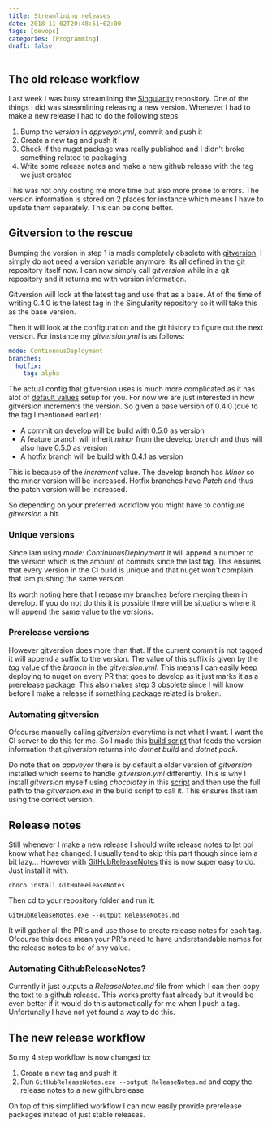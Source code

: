 ```yaml
---
title: Streamlining releases
date: 2018-11-02T20:48:51+02:00
tags: [devops]
categories: [Programming]
draft: false
---
```


## The old release workflow
Last week I was busy streamlining the [Singularity](https://github.com/Barsonax/Singularity) repository. One of the things I did was streamlining releasing a new version. Whenever I had to make a new release I had to do the following steps:
1. Bump the *version* in *appveyor.yml*, commit and push it
2. Create a new tag and push it
3. Check if the nuget package was really published and I didn't broke something related to packaging
4. Write some release notes and make a new github release with the tag we just created

This was not only costing me more time but also more prone to errors. The version information is stored on 2 places for instance which means I have to update them separately. This can be done better.

## Gitversion to the rescue

Bumping the version in step 1 is made completely obsolete with [gitversion](https://github.com/GitTools/GitVersion). I simply do not need a version variable anymore. Its all defined in the git repository itself now. I can now simply call *gitversion* while in a git repository and it returns me with version information.

Gitversion will look at the latest tag and use that as a base. At of the time of writing 0.4.0 is the latest tag in the Singularity repository so it will take this as the base version.

Then it will look at the configuration and the git history to figure out the next version. For instance my *gitversion.yml* is as follows:
```yml
mode: ContinuousDeployment
branches:
  hotfix:
    tag: alpha
```

The actual config that gitversion uses is much more complicated as it has alot of [default values](https://gitversion.readthedocs.io/en/latest/configuration/#branch-configuration) setup for you. For now we are just interested in how gitversion increments the version. So given a base version of 0.4.0 (due to the tag I mentioned earlier):
- A commit on develop will be build with 0.5.0 as version
- A feature branch will inherit *minor* from the develop branch and thus will also have 0.5.0 as version
- A hotfix branch will be build with 0.4.1 as version

This is because of the *increment* value. The develop branch has *Minor* so the minor version will be increased. Hotfix branches have *Patch* and thus the patch version will be increased.

So depending on your preferred workflow you might have to configure *gitversion* a bit.

### Unique versions
Since iam using *mode: ContinuousDeployment* it will append a number to the version which is the amount of commits since the last tag. This ensures that every version in the CI build is unique and that nuget won't complain that iam pushing the same version.

Its worth noting here that I rebase my branches before merging them in develop. If you do not do this it is possible there will be situations where it will append the same value to the versions.

### Prerelease versions
However gitversion does more than that. If the current commit is not tagged it will append a suffix to the version. The value of this suffix is given by the *tag* value of the *branch* in the *gitversion.yml*. This means I can easily keep deploying to nuget on every PR that goes to develop as it just marks it as a prerelease package. This also makes step 3 obsolete since I will know before I make a release if something package related is broken.

### Automating gitversion
Ofcourse manually calling *gitversion* everytime is not what I want. I want the CI server to do this for me. So I made this [build script](https://github.com/Barsonax/Singularity/blob/develop/Build.ps1) that feeds the version information that *gitversion* returns into *dotnet build* and *dotnet pack*.

Do note that on *appveyor* there is by default a older version of *gitversion* installed which seems to handle *gitversion.yml* differently. This is why I install *gitversion* myself using *chocolatey* in this [script](https://github.com/Barsonax/Singularity/blob/develop/InstallChocolateyPackages.ps1) and then use the full path to the *gitversion.exe* in the build script to call it. This ensures that iam using the correct version.

## Release notes
Still whenever I make a new release I should write release notes to let ppl know what has changed. I usually tend to skip this part though since iam a bit lazy...
However with [GitHubReleaseNotes](https://github.com/StefH/GitHubReleaseNotes) this is now super easy to do. Just install it with:
```
choco install GitHubReleaseNotes
```
Then cd to your repository folder and run it:
```
GitHubReleaseNotes.exe --output ReleaseNotes.md
```
It will gather all the PR's and use those to create release notes for each tag. Ofcourse this does mean your PR's need to have understandable names for the release notes to be of any value.

### Automating GithubReleaseNotes?
Currently it just outputs a *ReleaseNotes.md* file from which I can then copy the text to a github release. This works pretty fast already but it would be even better if it would do this automatically for me when I push a tag. Unfortunally I have not yet found a way to do this.

## The new release workflow
So my 4 step workflow is now changed to:
1. Create a new tag and push it
2. Run `GitHubReleaseNotes.exe --output ReleaseNotes.md` and copy the release notes to a new githubrelease

On top of this simplified workflow I can now easily provide prerelease packages instead of just stable releases.
